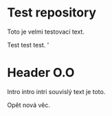 # Test repository
Toto je velmi testovací text. 

Test test test. 
'
# Header O.O
Intro intro intri souvislý text je toto.

Opět nová věc.